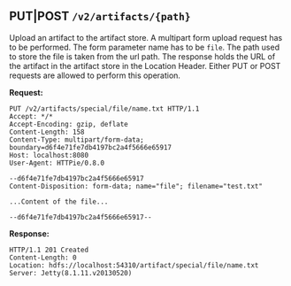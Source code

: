 ## PUT|POST `/v2/artifacts/{path}`

Upload an artifact to the artifact store.
A multipart form upload request has to be performed.
The form parameter name has to be ```file```.
The path used to store the file is taken from the url path.
The response holds the URL of the artifact in the artifact store in the Location Header.
Either PUT or POST requests are allowed to perform this operation.

**Request:**


```
PUT /v2/artifacts/special/file/name.txt HTTP/1.1
Accept: */*
Accept-Encoding: gzip, deflate
Content-Length: 158
Content-Type: multipart/form-data; boundary=d6f4e71fe7db4197bc2a4f5666e65917
Host: localhost:8080
User-Agent: HTTPie/0.8.0

--d6f4e71fe7db4197bc2a4f5666e65917
Content-Disposition: form-data; name="file"; filename="test.txt"

...Content of the file...

--d6f4e71fe7db4197bc2a4f5666e65917--

```

**Response:**


```
HTTP/1.1 201 Created
Content-Length: 0
Location: hdfs://localhost:54310/artifact/special/file/name.txt
Server: Jetty(8.1.11.v20130520)

```
